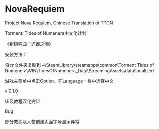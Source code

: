 # NovaRequiem
Project Nova Requiem, Chinese Translation of TTON

Torment: Tides of Numenera中文化计划

《新镇魂曲：遗器之潮》


安装方法：

将cn文件夹复制到
~\SteamLibrary\steamapps\common\Torment Tides of Numenera\WIN\TidesOfNumenera_Data\StreamingAssets\data\localized

游戏主菜单中点击Option，在Language一栏中选择中文 


v 0.1.0

   UI及教程汉化完毕


Bug

  部分教程及人物创建页面字号显示异常
